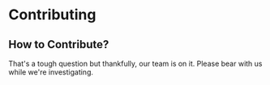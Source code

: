# Contributing

## How to Contribute?

That's a tough question but thankfully, our team is on it. Please bear with us while we're investigating.



